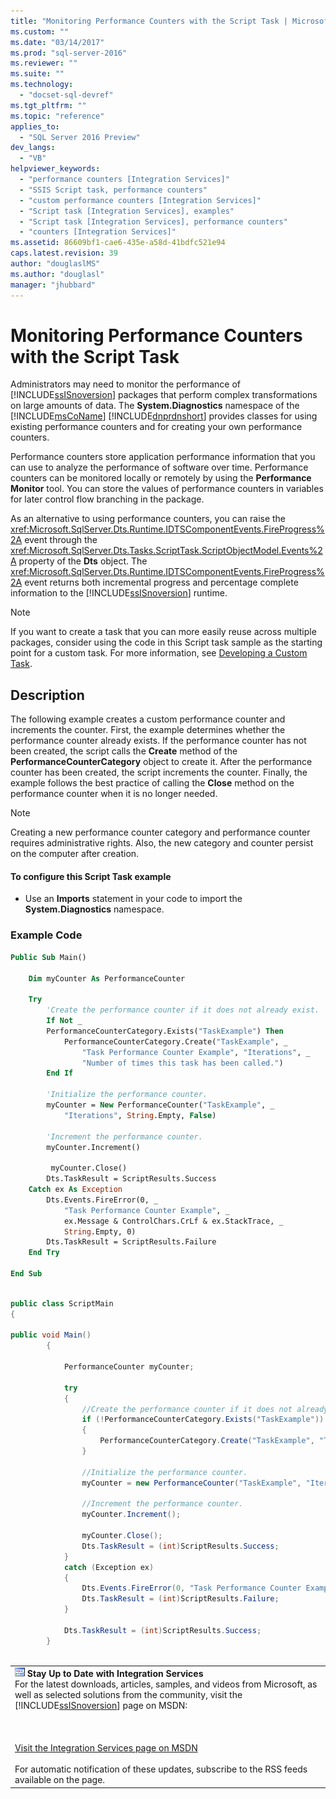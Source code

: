 ```yaml
---
title: "Monitoring Performance Counters with the Script Task | Microsoft Docs"
ms.custom: ""
ms.date: "03/14/2017"
ms.prod: "sql-server-2016"
ms.reviewer: ""
ms.suite: ""
ms.technology: 
  - "docset-sql-devref"
ms.tgt_pltfrm: ""
ms.topic: "reference"
applies_to: 
  - "SQL Server 2016 Preview"
dev_langs: 
  - "VB"
helpviewer_keywords: 
  - "performance counters [Integration Services]"
  - "SSIS Script task, performance counters"
  - "custom performance counters [Integration Services]"
  - "Script task [Integration Services], examples"
  - "Script task [Integration Services], performance counters"
  - "counters [Integration Services]"
ms.assetid: 86609bf1-cae6-435e-a58d-41bdfc521e94
caps.latest.revision: 39
author: "douglaslMS"
ms.author: "douglasl"
manager: "jhubbard"
---
```

# Monitoring Performance Counters with the Script Task
  Administrators may need to monitor the performance of [!INCLUDE[ssISnoversion](../../includes/ssisnoversion-md.md)] packages that perform complex transformations on large amounts of data. The **System.Diagnostics** namespace of the [!INCLUDE[msCoName](../../includes/msconame-md.md)] [!INCLUDE[dnprdnshort](../../includes/dnprdnshort-md.md)] provides classes for using existing performance counters and for creating your own performance counters.  
  
 Performance counters store application performance information that you can use to analyze the performance of software over time. Performance counters can be monitored locally or remotely by using the **Performance Monitor** tool. You can store the values of performance counters in variables for later control flow branching in the package.  
  
 As an alternative to using performance counters, you can raise the <xref:Microsoft.SqlServer.Dts.Runtime.IDTSComponentEvents.FireProgress%2A> event through the <xref:Microsoft.SqlServer.Dts.Tasks.ScriptTask.ScriptObjectModel.Events%2A> property of the **Dts** object. The <xref:Microsoft.SqlServer.Dts.Runtime.IDTSComponentEvents.FireProgress%2A> event returns both incremental progress and percentage complete information to the [!INCLUDE[ssISnoversion](../../includes/ssisnoversion-md.md)] runtime.  
  
> [!NOTE]  
>  If you want to create a task that you can more easily reuse across multiple packages, consider using the code in this Script task sample as the starting point for a custom task. For more information, see [Developing a Custom Task](../../integration-services/extending-packages-custom-objects/task/developing-a-custom-task.md).  
  
## Description  
 The following example creates a custom performance counter and increments the counter. First, the example determines whether the performance counter already exists. If the performance counter has not been created, the script calls the **Create** method of the **PerformanceCounterCategory** object to create it. After the performance counter has been created, the script increments the counter. Finally, the example follows the best practice of calling the **Close** method on the performance counter when it is no longer needed.  
  
> [!NOTE]  
>  Creating a new performance counter category and performance counter requires administrative rights. Also, the new category and counter persist on the computer after creation.  
  
#### To configure this Script Task example  
  
-   Use an **Imports** statement in your code to import the **System.Diagnostics** namespace.  
  
### Example Code  
  
```vb  
Public Sub Main()  
  
    Dim myCounter As PerformanceCounter  
  
    Try  
        'Create the performance counter if it does not already exist.  
        If Not _  
        PerformanceCounterCategory.Exists("TaskExample") Then  
            PerformanceCounterCategory.Create("TaskExample", _  
                "Task Performance Counter Example", "Iterations", _  
                "Number of times this task has been called.")  
        End If  
  
        'Initialize the performance counter.  
        myCounter = New PerformanceCounter("TaskExample", _  
            "Iterations", String.Empty, False)  
  
        'Increment the performance counter.  
        myCounter.Increment()  
  
         myCounter.Close()  
        Dts.TaskResult = ScriptResults.Success  
    Catch ex As Exception  
        Dts.Events.FireError(0, _  
            "Task Performance Counter Example", _  
            ex.Message & ControlChars.CrLf & ex.StackTrace, _  
            String.Empty, 0)  
        Dts.TaskResult = ScriptResults.Failure  
    End Try  
  
End Sub  
```  
  
```csharp  
  
public class ScriptMain  
{  
  
public void Main()  
        {  
  
            PerformanceCounter myCounter;  
  
            try  
            {  
                //Create the performance counter if it does not already exist.  
                if (!PerformanceCounterCategory.Exists("TaskExample"))  
                {  
                    PerformanceCounterCategory.Create("TaskExample", "Task Performance Counter Example", "Iterations", "Number of times this task has been called.");  
                }  
  
                //Initialize the performance counter.  
                myCounter = new PerformanceCounter("TaskExample", "Iterations", String.Empty, false);  
  
                //Increment the performance counter.  
                myCounter.Increment();  
  
                myCounter.Close();  
                Dts.TaskResult = (int)ScriptResults.Success;  
            }  
            catch (Exception ex)  
            {  
                Dts.Events.FireError(0, "Task Performance Counter Example", ex.Message + "\r" + ex.StackTrace, String.Empty, 0);  
                Dts.TaskResult = (int)ScriptResults.Failure;  
            }  
  
            Dts.TaskResult = (int)ScriptResults.Success;  
        }  
  
```  
  
||  
|-|  
|![Integration Services icon (small)](../../integration-services/building-packages-programmatically/media/dts-16.gif "Integration Services icon (small)")  **Stay Up to Date with Integration Services**<br /> For the latest downloads, articles, samples, and videos from Microsoft, as well as selected solutions from the community, visit the [!INCLUDE[ssISnoversion](../../includes/ssisnoversion-md.md)] page on MSDN:<br /><br /><br /><br /> [Visit the Integration Services page on MSDN](http://go.microsoft.com/fwlink/?LinkId=136655)<br /><br /> For automatic notification of these updates, subscribe to the RSS feeds available on the page.|  
  
  
